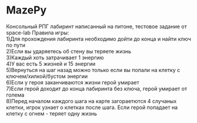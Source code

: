 # MazePy
Консольный РПГ лабиринт написанный на питоне, тестовое задание от space-lab
Правила игры:<br>
1)Для прохождения лабиринта необходимо дойти до конца и найти ключ по пути <br>
2)Если вы ударяетесь об стену вы теряете жизнь<br>
3)Каждый хоть затрачивает 1 энергию<br>
4)У вас есть 5 жизней и 15 энергии<br>
5)Вернуться на шаг назад можно только если вы попали на клетку с ключем/хилкой/бустом энергии<br>
6)Если у героя заканчиваются жизни герой умирает<br>
7)Если герой доходит до конца лабиринта без ключа, герой умирает от голема<br>
8)Перед началом каждого шага на карте загораетются 4 случаных клетки, игрок узнает о клетках после шага. Если герой попадает на клетку с огнем - теряет одну жизнь
